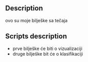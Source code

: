 ## Description
ovo su moje bilješke sa tečaja

## Scripts description
+ prve bilješke će biti o vizualizaciji
+ druge bilješke bit će o klasifikaciji
